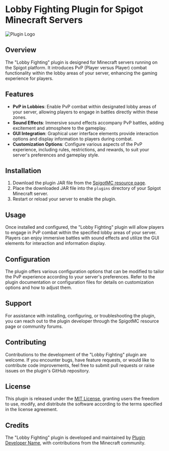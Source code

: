 # Lobby Fighting Plugin for Spigot Minecraft Servers

![Plugin Logo](https://static.spigotmc.org/resource_images/998/408982.png)

## Overview
The "Lobby Fighting" plugin is designed for Minecraft servers running on the Spigot platform. It introduces PvP (Player versus Player) combat functionality within the lobby areas of your server, enhancing the gaming experience for players.

## Features
- **PvP in Lobbies**: Enable PvP combat within designated lobby areas of your server, allowing players to engage in battles directly within these zones.
- **Sound Effects**: Immersive sound effects accompany PvP battles, adding excitement and atmosphere to the gameplay.
- **GUI Integration**: Graphical user interface elements provide interaction options and display information to players during combat.
- **Customization Options**: Configure various aspects of the PvP experience, including rules, restrictions, and rewards, to suit your server's preferences and gameplay style.

## Installation
1. Download the plugin JAR file from the [SpigotMC resource page]([https://www.spigotmc.org/resources/%E2%9A%94%EF%B8%8F-lobby-fighting-%E2%9A%94%EF%B8%8F-pvp-in-all-your-lobbies-amazing-sounds-and-gui.99813/](https://www.spigotmc.org/resources/%E2%9A%94%EF%B8%8F-lobby-fighting-%E2%9A%94%EF%B8%8F-pvp-in-all-your-lobbies-amazing-sounds-and-gui.99813/download?version=440831)).
2. Place the downloaded JAR file into the `plugins` directory of your Spigot Minecraft server.
3. Restart or reload your server to enable the plugin.

## Usage
Once installed and configured, the "Lobby Fighting" plugin will allow players to engage in PvP combat within the specified lobby areas of your server. Players can enjoy immersive battles with sound effects and utilize the GUI elements for interaction and information display.

## Configuration
The plugin offers various configuration options that can be modified to tailor the PvP experience according to your server's preferences. Refer to the plugin documentation or configuration files for details on customization options and how to adjust them.

## Support
For assistance with installing, configuring, or troubleshooting the plugin, you can reach out to the plugin developer through the SpigotMC resource page or community forums.

## Contributing
Contributions to the development of the "Lobby Fighting" plugin are welcome. If you encounter bugs, have feature requests, or would like to contribute code improvements, feel free to submit pull requests or raise issues on the plugin's GitHub repository.

## License
This plugin is released under the [MIT License](LICENSE), granting users the freedom to use, modify, and distribute the software according to the terms specified in the license agreement.

## Credits
The "Lobby Fighting" plugin is developed and maintained by [Plugin Developer Name](https://example.com), with contributions from the Minecraft community.
